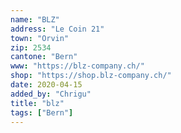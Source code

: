 ```yaml
---
name: "BLZ"
address: "Le Coin 21"
town: "Orvin"
zip: 2534
cantone: "Bern"
www: "https://blz-company.ch/"
shop: "https://shop.blz-company.ch/"
date: 2020-04-15
added_by: "Chrigu"
title: "blz"
tags: ["Bern"]
---
```



